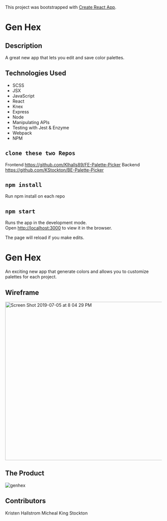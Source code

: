 This project was bootstrapped with [Create React App](https://github.com/facebook/create-react-app).

# Gen Hex

## Description
A great new app that lets you edit and save color palettes.

## Technologies Used 
* SCSS
* JSX
* JavaScript
* React
* Knex
* Express
* Node
* Manipulating APIs
* Testing with Jest & Enzyme
* Webpack
* NPM

## `clone these two Repos`
Frontend https://github.com/Klhalls89/FE-Palette-Picker
Backend https://github.com/KStockton/BE-Palette-Picker

## `npm install`
Run npm install on each repo

## `npm start`
Runs the app in the development mode.<br>
Open [http://localhost:3000](http://localhost:3000) to view it in the browser.

The page will reload if you make edits.<br>

# Gen Hex

An exciting new app that generate colors and allows you to customize palettes for each project.

## Wireframe

<img width="509" alt="Screen Shot 2019-07-05 at 8 04 29 PM" src="https://user-images.githubusercontent.com/41968928/60750050-3c5e4a80-9f60-11e9-876a-690cc915e85a.png">

## The Product 
![genhex](https://user-images.githubusercontent.com/41968928/61058931-662acd80-a3b5-11e9-9686-d649e2bc709c.jpg)

## Contributors
Kristen Hallstrom
Micheal King Stockton


